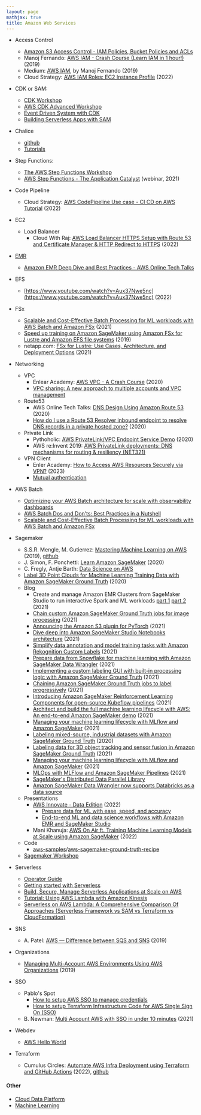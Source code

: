 ```yaml
---
layout: page
mathjax: true
title: Amazon Web Services
---
```

* Access Control
  * [Amazon S3 Access Control - IAM Policies, Bucket Policies and ACLs](https://www.youtube.com/watch?v=xFzJw6wJ8eY)
  * Manoj Fernando: [AWS IAM - Crash Course (Learn IAM in 1 hour!)](https://www.youtube.com/watch?v=WYH8SQW6RJQ&t=0s) (2019)
  * Medium: [AWS IAM](https://enlear.academy/aws-iam-summary-5d97bb129ae1), by Manoj Fernando (2019)
  * Cloud Strategy: [AWS IAM Roles: EC2 Instance Profile](https://www.youtube.com/watch?v=iWyOdcD7oag) (2022)
* CDK or SAM:
  * [CDK Workshop](https://cdkworkshop.com/)
  * [AWS CDK Advanced Workshop](https://catalog.us-east-1.prod.workshops.aws/workshops/d93fec4c-fb0f-4813-ac90-758cb5527f2f/en-US)
  * [Event Driven System with CDK](https://eventbus-cdk.workshop.aws/en/)
  * [Building Serverless Apps with SAM](https://catalog.us-east-1.prod.workshops.aws/workshops/d21ec850-bab5-4276-af98-a91664f8b161/en-US)
* Chalice
  * [github](https://github.com/aws/chalice)
  * [Tutorials](https://aws.github.io/chalice/tutorials/index.html)
* Step Functions:
  * [The AWS Step Functions Workshop](https://catalog.us-east-1.prod.workshops.aws/workshops/9e0368c0-8c49-4bec-a210-8480b51a34ac/en-US)
  * [AWS Step Functions - The Application Catalyst](https://www.youtube.com/watch?v=Yn4-yugQZ4U) (webinar, 2021)
* Code Pipeline
  * Cloud Strategy: [AWS CodePipeline Use case - CI CD on AWS Tutorial](https://www.youtube.com/watch?v=DYK8xcqtQD8) (2022)
* EC2
  * Load Balancer
    *  Cloud With Raj: [AWS Load Balancer HTTPS Setup with Route 53 and Certificate Manager & HTTP Redirect to HTTPS](https://www.youtube.com/watch?v=JQP96EjRM98) (2022)
* [EMR](https://docs.aws.amazon.com/emr/latest/EMR-on-EKS-DevelopmentGuide/emr-eks.html)
  * [Amazon EMR Deep Dive and Best Practices - AWS Online Tech Talks](https://www.youtube.com/watch?v=dU40df0Suoo)
* EFS
  * [https://www.youtube.com/watch?v=Aux37Nwe5nc](https://www.youtube.com/watch?v=Aux37Nwe5nc) (2022)
* FSx
  * [Scalable and Cost-Effective Batch Processing for ML workloads with AWS Batch and Amazon FSx](https://aws.amazon.com/blogs/hpc/ml-training-with-aws-batch-and-amazon-fsx/) (2021)
  * [Speed up training on Amazon SageMaker using Amazon FSx for Lustre and Amazon EFS file systems](https://aws.amazon.com/blogs/machine-learning/speed-up-training-on-amazon-sagemaker-using-amazon-efs-or-amazon-fsx-for-lustre-file-systems/) (2019)
  * netapp.com: [FSx for Lustre: Use Cases, Architecture, and Deployment Options](https://cloud.netapp.com/blog/aws-fsxo-blg-fsx-for-lustre-use-cases-architecture-deployment-options) (2021)
* Networking
  * VPC
    * Enlear Academy: [AWS VPC - A Crash Course](https://www.youtube.com/watch?v=cEbJZdZxJ5A) (2020)
    * [VPC sharing: A new approach to multiple accounts and VPC management](https://aws.amazon.com/blogs/networking-and-content-delivery/vpc-sharing-a-new-approach-to-multiple-accounts-and-vpc-management/)
  * Route53
    * AWS Online Tech Talks: [DNS Design Using Amazon Route 53](https://www.youtube.com/watch?v=2y_RBjDkRgY) (2020)
    * [How do I use a Route 53 Resolver inbound endpoint to resolve DNS records in a private hosted zone?](https://www.youtube.com/watch?v=GTwajBL0uzU) (2020)
  * Private Link
    * Pythoholic: [AWS PrivateLink/VPC Endpoint Service Demo](https://www.youtube.com/watch?v=0bHXWIM4_0o) (2020)
    * AWS re:Invent 2019: [AWS PrivateLink deployments: DNS mechanisms for routing & resiliency (NET321)](https://www.youtube.com/watch?v=abOFqytVqBU)
  * VPN Client
    * Enler Academy: [How to Access AWS Resources Securely via VPN?](https://www.youtube.com/watch?v=KwdDQhzBIXk) (2023)
    * [Mutual authentication](https://docs.aws.amazon.com/vpn/latest/clientvpn-admin/mutual.html)

* AWS Batch
  * [Optimizing your AWS Batch architecture for scale with observability dashboards](https://aws.amazon.com/blogs/hpc/understanding-aws-batch-using-amazon-cloudwatch-events/)
  * [AWS Batch Dos and Don’ts: Best Practices in a Nutshell](https://aws.amazon.com/blogs/hpc/aws-batch-best-practices/)
  * [Scalable and Cost-Effective Batch Processing for ML workloads with AWS Batch and Amazon FSx](https://aws.amazon.com/blogs/hpc/ml-training-with-aws-batch-and-amazon-fsx/)

* Sagemaker
  * S.S.R. Mengle, M. Gutierrez: [Mastering Machine Learning on AWS](https://www.amazon.com/Mastering-Machine-Learning-AWS-TensorFlow/dp/1789349796) (2019), [github](https://github.com/PacktPublishing/Mastering-Machine-Learning-on-AWS)
  * J. Simon, F. Ponchetti: [Learn Amazon SageMaker](https://www.amazon.com/Learn-Amazon-SageMaker-developers-scientists/dp/180020891X) (2020)
  * C. Fregly, Antje Barth: [Data Science on AWS](https://www.amazon.com/Data-Science-AWS-End-End/dp/1492079391)
  * [Label 3D Point Clouds for Machine Learning Training Data with Amazon SageMaker Ground Truth](https://www.youtube.com/watch?v=dQGJZucBPsg) (2020)
  * Blog
    * Create and manage Amazon EMR Clusters from SageMaker Studio to run interactive Spark and ML workloads [part 1](https://aws.amazon.com/blogs/machine-learning/part-1-create-and-manage-amazon-emr-clusters-from-sagemaker-studio-to-run-interactive-spark-and-ml-workloads/) [part 2](https://aws.amazon.com/blogs/machine-learning/part-2-create-and-manage-amazon-emr-clusters-from-sagemaker-studio-to-run-interactive-spark-and-ml-workloads/) (2021)
    * [Chain custom Amazon SageMaker Ground Truth jobs for image processing](https://aws.amazon.com/blogs/machine-learning/chain-custom-amazon-sagemaker-ground-truth-jobs-for-image-processing/) (2021)
    * [Announcing the Amazon S3 plugin for PyTorch](https://aws.amazon.com/blogs/machine-learning/announcing-the-amazon-s3-plugin-for-pytorch/) (2021)
    * [Dive deep into Amazon SageMaker Studio Notebooks architecture](https://aws.amazon.com/blogs/machine-learning/dive-deep-into-amazon-sagemaker-studio-notebook-architecture/) (2021)
    * [Simplify data annotation and model training tasks with Amazon Rekognition Custom Labels](https://aws.amazon.com/blogs/machine-learning/simplify-data-annotation-and-model-training-tasks-with-amazon-rekognition-custom-labels/) (2021)
    * [Prepare data from Snowflake for machine learning with Amazon SageMaker Data Wrangler](https://aws.amazon.com/blogs/machine-learning/prepare-data-from-snowflake-for-machine-learning-with-amazon-sagemaker-data-wrangler/) (2021)
    * [Implementing a custom labeling GUI with built-in processing logic with Amazon SageMaker Ground Truth](https://aws.amazon.com/blogs/machine-learning/implementing-a-custom-labeling-gui-with-built-in-processing-logic-with-amazon-sagemaker-ground-truth/) (2021)
    * [Chaining Amazon SageMaker Ground Truth jobs to label progressively](https://aws.amazon.com/blogs/machine-learning/chaining-amazon-sagemaker-ground-truth-jobs-to-label-progressively/) (2021)
    * [Introducing Amazon SageMaker Reinforcement Learning Components for open-source Kubeflow pipelines](https://aws.amazon.com/blogs/machine-learning/introducing-amazon-sagemaker-reinforcement-learning-components-for-open-source-kubeflow-pipelines/) (2021)
    * [Architect and build the full machine learning lifecycle with AWS: An end-to-end Amazon SageMaker demo](https://aws.amazon.com/blogs/machine-learning/architect-and-build-the-full-machine-learning-lifecycle-with-amazon-sagemaker/) (2021)
    * [Managing your machine learning lifecycle with MLflow and Amazon SageMaker](https://aws.amazon.com/blogs/machine-learning/managing-your-machine-learning-lifecycle-with-mlflow-and-amazon-sagemaker/) (2021)
    * [Labeling mixed-source, industrial datasets with Amazon SageMaker Ground Truth](https://aws.amazon.com/blogs/machine-learning/labeling-mixed-source-industrial-datasets-with-amazon-sagemaker-ground-truth/) (2020)
    * [Labeling data for 3D object tracking and sensor fusion in Amazon SageMaker Ground Truth](https://aws.amazon.com/blogs/machine-learning/labeling-data-for-3d-object-tracking-and-sensor-fusion-in-amazon-sagemaker-ground-truth/) (2021)
    * [Managing your machine learning lifecycle with MLflow and Amazon SageMaker](https://aws.amazon.com/blogs/machine-learning/managing-your-machine-learning-lifecycle-with-mlflow-and-amazon-sagemaker/) (2021)
    * [MLOps with MLFlow and Amazon SageMaker Pipelines](https://towardsdatascience.com/mlops-with-mlflow-and-amazon-sagemaker-pipelines-33e13d43f238) (2021)
    * [SageMaker's Distributed Data Parallel Library](https://docs.aws.amazon.com/sagemaker/latest/dg/data-parallel.html)
    * [Amazon SageMaker Data Wrangler now supports Databricks as a data source](https://aws.amazon.com/about-aws/whats-new/2022/04/amazon-sagemaker-data-wrangler-databricks-data-source/)
  * Presentations
    * [AWS Innovate - Data Edition](https://amer.resources.awscloud.com/aws-innovate-data-edition-2022) (2022)
      * [Prepare data for ML with ease, speed, and accuracy](https://amer.resources.awscloud.com/aws-innovate-data-edition-2022/prepare-data-for-ml-with-ease-speed-and-accuracy-1)
      * [End-to-end ML and data science workflows with Amazon EMR and SageMaker Studio](https://amer.resources.awscloud.com/aws-innovate-data-edition-2022/end-to-end-ml-and-data-science-workflows-with-amazon-emr-and-sagemaker-studio)
    * Mani Khanuja: [AWS On Air ft. Training Machine Learning Models at Scale using Amazon SageMaker](https://www.youtube.com/watch?v=hIpGZNtDOO0) (2022)
  * Code
    * [aws-samples](https://github.com/aws-samples)/[aws-sagemaker-ground-truth-recipe](https://github.com/aws-samples/aws-sagemaker-ground-truth-recipe)
  * [Sagemaker Workshop](https://sagemaker-workshop.com/)
* Serverless 
  * [Operator Guide](https://docs.aws.amazon.com/lambda/latest/operatorguide/intro.html)
  * [Getting started with Serverless](https://catalog.us-east-1.prod.workshops.aws/workshops/841ce16b-9d86-48ac-a3f6-6a1b29f95d2b/en-US)
  * [Build, Secure, Manage Serverless Applications at Scale on AWS](https://catalog.us-east-1.prod.workshops.aws/workshops/b34eab03-4ebe-46c1-bc63-cd2d975d8ad4/en-US)
  * [Tutorial: Using AWS Lambda with Amazon Kinesis](https://docs.aws.amazon.com/lambda/latest/dg/with-kinesis-example.html)
  * [Serverless on AWS Lambda: A Comprehensive Comparison Of Approaches (Serverless Framework vs SAM vs Terraform vs CloudFormation)](https://openupthecloud.com/serverless-approaches-comparison/)
* SNS
  * A. Patel: [AWS — Difference between SQS and SNS](https://medium.com/awesome-cloud/aws-difference-between-sqs-and-sns-61a397bf76c5) (2019)

* Organizations
  * [Managing Multi-Account AWS Environments Using AWS Organizations](https://www.youtube.com/watch?v=fxo67UeeN1A&t=14s) (2019)

* SSO
  * Pablo's Spot
    * [How to setup AWS SSO to manage credentials](https://www.youtube.com/watch?v=0W7kpnXz_Ww)
    * [How to setup Terraform Infrastructure Code for AWS Single Sign On (SSO)](https://www.youtube.com/watch?v=pMEAK1RC2js&t=103s)
  * B. Newman: [Multi Account AWS with SSO in under 10 minutes](https://www.youtube.com/watch?v=9hZWPkIZxPw) (2021)
* Webdev
  * [AWS Hello World](https://github.com/thombergs/code-examples/tree/master/aws/aws-hello-world)

* Terraform
  * Cumulus Circles: [Automate AWS Infra Deployment using Terraform and GitHub Actions](https://www.youtube.com/watch?v=scecLqTeP3k) (2022), [github](https://github.com/CumulusCycles/AWS_Terraform_CI_CD_demo)

#### Other
* [Cloud Data Platform](../cloud_data_platform.md)
* [Machine Learning](../machine_learning.md)

